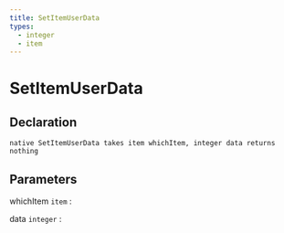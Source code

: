 ```yaml
---
title: SetItemUserData
types:
  - integer
  - item
---
```


# SetItemUserData

## Declaration

```jass
native SetItemUserData takes item whichItem, integer data returns nothing
```

## Parameters
whichItem `item`
: 

data `integer`
: 
